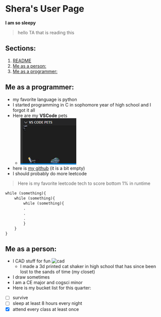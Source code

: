 # Shera's User Page

**I am so sleepy**

> hello TA that is reading this 

## Sections:
1. [README](README.md)
2. [Me as a person:](#Me-as-a-person:)
3. [Me as a programmer:](#Me-as-a-programmer:)

## Me as a programmer:

* my favorite language is python
* I started programming in C in sophomore year of high school and I forgot it all
* Here are my **VSCode** pets 
  * ![pets](pets.png)
* here is [my github](https://github.com/idonotknowwhatiamdoing) (it is a bit empty) 
* I should probably do more leetcode

> Here is my favorite leetcode tech to score bottom 1% in runtime
```
while (something){
    while (something){
        while (something){
        .
        .
        .
        }
    }
}
```

## Me as a person:

* I CAD stuff for fun
![cad](https://m.media-amazon.com/images/W/IMAGERENDERING_521856-T1/images/I/51LZRqadhtS._AC_UF1000,1000_QL80_.jpg)
  * I made a 3d printed cat shaker in high school that has since been lost to the sands of time (my closet)
* I draw sometimes
* I am a CE major and cogsci minor
* Here is my bucket list for this quarter:
- [ ] survive
- [ ] sleep at least 8 hours every night
- [x] attend every class at least once